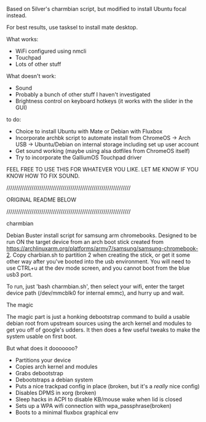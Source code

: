 Based on 5ilver's charmbian script, but modified to install Ubuntu focal instead.

For best results, use tasksel to install mate desktop.

What works:
* WiFi configured using nmcli
* Touchpad
* Lots of other stuff

What doesn't work:
* Sound
* Probably a bunch of other stuff I haven't investigated
* Brightness control on keyboard hotkeys (it works with the slider in the GUI)

to do: 
* Choice to install Ubuntu with Mate or Debian with Fluxbox
* Incorporate archbk script to automate install from ChromeOS -> Arch USB -> Ubuntu/Debian on internal storage including set up user account
* Get sound working (maybe using alsa dotfiles from ChromeOS itself)
* Try to incorporate the GalliumOS Touchpad driver


FEEL FREE TO USE THIS FOR WHATEVER YOU LIKE. LET ME KNOW IF YOU KNOW HOW TO FIX SOUND.

////////////////////////////////////////////////////////////////

ORIGINAL README BELOW

////////////////////////////////////////////////////////////////

charmbian

Debian Buster install script for samsung arm chromebooks. Designed to be run ON the target device from an arch boot stick created from https://archlinuxarm.org/platforms/armv7/samsung/samsung-chromebook-2. Copy charbian.sh to partition 2 when creating the stick, or get it some other way after you've booted into the usb environment. You will need to use CTRL+u at the dev mode screen, and you cannot boot from the blue usb3 port.

To run, just 'bash charmbian.sh', then select your wifi, enter the target device path (/dev/mmcblk0 for internal emmc), and hurry up and wait. 

The magic

The magic part is just a honking debootstrap command to build a usable debian root from upstream sources using the arch kernel and modules to get you off of google's udders. It then does a few useful tweaks to make the system usable on first boot.


But what does it dooooooo?

* Partitions your device
* Copies arch kernel and modules
* Grabs debootstrap
* Debootstraps a debian system
* Puts a nice trackpad config in place (broken, but it's a *really* nice config)
* Disables DPMS in xorg (broken)
* Sleep hacks in ACPI to disable KB/mouse wake when lid is closed
* Sets up a WPA wifi connection with wpa_passphrase(broken)
* Boots to a minimal fluxbox graphical env
